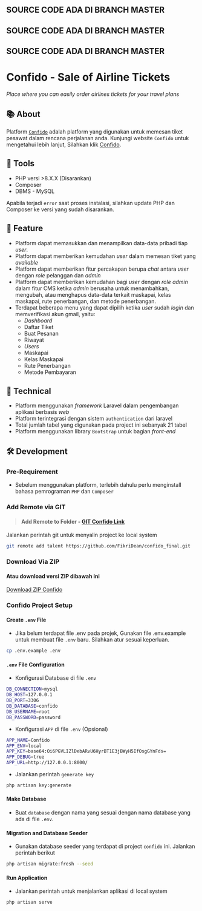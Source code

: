 ## SOURCE CODE ADA DI BRANCH MASTER
## SOURCE CODE ADA DI BRANCH MASTER
## SOURCE CODE ADA DI BRANCH MASTER

# Confido - Sale of Airline Tickets

*Place where you can easily order airlines tickets for your travel plans*

## 📚 About
Platform [`Confido`](https://confido.fikridean.my.id/) adalah platform yang digunakan untuk memesan tiket pesawat dalam rencana perjalanan anda.
Kunjungi website `Confido` untuk mengetahui lebih lanjut, Silahkan klik [Confido](https://confido.fikridean.my.id/).

## 🧰 Tools
* PHP versi >8.X.X (Disarankan)
* Composer
* DBMS - MySQL

Apabila terjadi `error` saat proses instalasi, silahkan update PHP dan Composer ke versi yang sudah disarankan.

## 💫 Feature
* Platform dapat memasukkan dan menampilkan data-data pribadi tiap *user*.
* Platform dapat memberikan kemudahan *user* dalam memesan tiket yang *available*
* Platform dapat memberikan fitur percakapan berupa *chat* antara *user* dengan *role* pelanggan dan *admin*
* Platform dapat memberikan kemudahan bagi *user* dengan *role admin* dalam fitur CMS ketika *admin* berusaha untuk menambahkan, mengubah, atau menghapus data-data terkait maskapai, kelas maskapai, rute penerbangan, dan metode penerbangan.
* Terdapat beberapa menu yang dapat dipilih ketika *user* sudah *login* dan memverifikasi akun gmail, yaitu:
  - *Dashboard*
  - Daftar Tiket
  - Buat Pesanan
  - Riwayat
  - *Users*
  - Maskapai
  - Kelas Maskapai
  - Rute Penerbangan
  - Metode Pembayaran

## 📜 Technical
* Platform menggunakan *framework* Laravel dalam pengembangan aplikasi berbasis *web*
* Platform terintegrasi dengan sistem `authentication` dari laravel
* Total jumlah tabel yang digunakan pada project ini sebanyak 21 tabel
* Platform menggunakan library `Bootstrap` untuk bagian *front-end*

## 🛠️ Development
### Pre-Requirement
- Sebelum menggunakan platform, terlebih dahulu perlu menginstall bahasa pemrograman `PHP` dan `Composer`

### Add Remote via GIT
> #### Add Remote to Folder - [GIT Confido Link](https://github.com/FikriDean/confido_final.git)
Jalankan perintah git untuk menyalin project ke local system
```sh
git remote add talent https://github.com/FikriDean/confido_final.git
```

### Download Via ZIP
#### Atau download versi ZIP dibawah ini
[Download ZIP Confido](https://github.com/FikriDean/confido_final/archive/refs/heads/main.zip)

### Confido Project Setup
#### Create `.env` File
- Jika belum terdapat file .env pada projek, Gunakan file .env.example untuk membuat file `.env` baru. Silahkan atur sesuai keperluan.
```sh
cp .env.example .env
```

#### `.env` File Configuration
- Konfigurasi Database di file `.env`

```sh
DB_CONNECTION=mysql
DB_HOST=127.0.0.1
DB_PORT=3306
DB_DATABASE=confido
DB_USERNAME=root
DB_PASSWORD=password
```

- Konfigurasi `APP` di file `.env` (Opsional)

```sh
APP_NAME=Confido
APP_ENV=local
APP_KEY=base64:Oi6PGVLIZlDebARvU6HyrBT1E3jBWyH5IfOsgGYnFds=
APP_DEBUG=true
APP_URL=http://127.0.0.1:8000/
```

- Jalankan perintah `generate key`

```sh
php artisan key:generate
```

#### Make Database
- Buat `database` dengan nama yang sesuai dengan nama database yang ada di file `.env`.

#### Migration and Database Seeder
- Gunakan database seeder yang terdapat di project `confido` ini. Jalankan perintah berikut
```sh
php artisan migrate:fresh --seed
```

#### Run Application
- Jalankan perintah untuk menjalankan aplikasi di local system
```sh
php artisan serve
```
